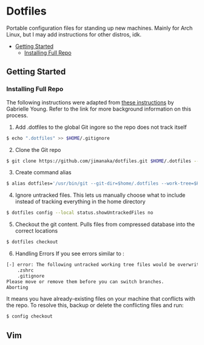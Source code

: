 # Dotfiles
Portable configuration files for standing up new machines. Mainly for Arch Linux, but I may add instructions for other distros, idk.

* [Getting Started](#getting-started)
    * [Installing Full Repo](#installing-full-repo)

## Getting Started
### Installing Full Repo
The following instructions were adapted from [these instructions](https://www.ackama.com/what-we-think/the-best-way-to-store-your-dotfiles-a-bare-git-repository-explained/) by Gabrielle Young. Refer to the link for more background information on this process.

1. Add .dotfiles to the global Git ingore so the repo does not track itself
```sh
$ echo ".dotfiles" >> $HOME/.gitignore
```

2. Clone the Git repo
```sh
$ git clone https://github.com/jimanaka/dotfiles.git $HOME/.dotfiles --bare
```

3. Create command alias
```sh
$ alias dotfiles='/usr/bin/git --git-dir=$home/.dotfiles --work-tree=$HOME
```

4. Ignore untracked files. This lets us manually choose what to include instead of tracking everything in the home directory
```sh
$ dotfiles config --local status.showUntrackedFiles no 
```

5. Checkout the git content. Pulls files from compressed database into the correct locations
```sh
$ dotfiles checkout 
```

6. Handling Errors
If you see errors similar to :
```sh
[-] error: The following untracked working tree files would be overwritten by checkout:
    .zshrc
    .gitignore
Please move or remove them before you can switch branches.
Aborting
```
It means you have already-existing files on your machine that conflicts with the repo. To resolve this, backup or delete the conflicting files and run:
```sh 
$ config checkout 
```


## Vim
